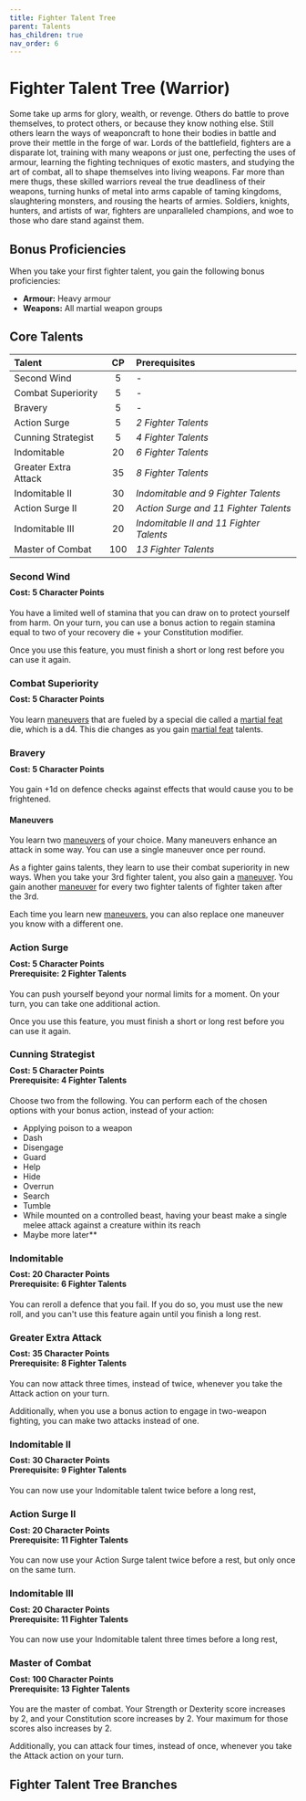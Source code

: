 ```yaml
---
title: Fighter Talent Tree
parent: Talents
has_children: true
nav_order: 6
---
```


# Fighter Talent Tree (Warrior)
Some take up arms for glory, wealth, or revenge. Others do battle to prove themselves, to protect others, or because they know nothing else. Still others learn the ways of weaponcraft to hone their bodies in battle and prove their mettle in the forge of war. Lords of the battlefield, fighters are a disparate lot, training with many weapons or just one, perfecting the uses of armour, learning the fighting techniques of exotic masters, and studying the art of combat, all to shape themselves into living weapons. Far more than mere thugs, these skilled warriors reveal the true deadliness of their weapons, turning hunks of metal into arms capable of taming kingdoms, slaughtering monsters, and rousing the hearts of armies. Soldiers, knights, hunters, and artists of war, fighters are unparalleled champions, and woe to those who dare stand against them.

## Bonus Proficiencies
When you take your first fighter talent, you gain the following bonus proficiencies:
* **Armour:** Heavy armour<br>
* **Weapons:** All martial weapon groups

## Core Talents

| Talent | CP | Prerequisites |
|:-------|:--:|:--------------|
| Second Wind | 5 | - |
| Combat Superiority | 5 | - |
| Bravery | 5 | - |
| Action Surge | 5 | *2 Fighter Talents* |
| Cunning Strategist | 5 | *4 Fighter Talents* |
| Indomitable | 20 | *6 Fighter Talents* |
| Greater Extra Attack | 35 | *8 Fighter Talents* |
| Indomitable II | 30 | *Indomitable and 9 Fighter Talents* |
| Action Surge II | 20 | *Action Surge and 11 Fighter Talents* |
| Indomitable III | 20 | *Indomitable II and 11 Fighter Talents* |
| Master of Combat | 100 | *13 Fighter Talents* |

### Second Wind

<div style="margin-top:-10px;"></div>

#### **Cost:** 5 Character Points
You have a limited well of stamina that you can draw on to protect yourself from harm. On your turn, you can use a bonus action to regain stamina equal to two of your recovery die + your Constitution modifier.

Once you use this feature, you must finish a short or long rest before you can use it again.

### Combat Superiority

<div style="margin-top:-10px;"></div>

#### **Cost:** 5 Character Points
You learn [maneuvers](https://stormchaserroleplaying.com/stormchaserRPG/Talents/Fighter/Maneuvers) that are fueled by a special die called a [martial feat](https://stormchaserroleplaying.com/stormchaserRPG/Talents/Martial) die, which is a d4. This die changes as you gain [martial feat](https://stormchaserroleplaying.com/stormchaserRPG/Talents/Martial) talents.

### Bravery

<div style="margin-top:-10px;"></div>

#### **Cost:** 5 Character Points
You gain +1d on defence checks against effects that would cause you to be frightened.

#### Maneuvers
You learn two [maneuvers](https://stormchaserroleplaying.com/stormchaserRPG/Talents/Fighter/Maneuvers/) of your choice. Many maneuvers enhance an attack in some way. You can use a single maneuver once per round.

As a fighter gains talents, they learn to use their combat superiority in new ways. When you take your 3rd fighter talent, you also gain a [maneuver](https://stormchaserroleplaying.com/stormchaserRPG/Talents/Fighter/Maneuvers/). You gain another [maneuver](https://stormchaserroleplaying.com/stormchaserRPG/Talents/Fighter/Maneuvers/) for every two fighter talents of fighter taken after the 3rd.

Each time you learn new [maneuvers](https://stormchaserroleplaying.com/stormchaserRPG/Talents/Fighter/Maneuvers/), you can also replace one maneuver you know with a different one.

### Action Surge 

<div style="margin-top:-10px;"></div>

#### **Cost:** 5 Character Points<br>**Prerequisite:** 2 Fighter Talents
You can push yourself beyond your normal limits for a moment. On your turn, you can take one additional action.

Once you use this feature, you must finish a short or long rest before you can use it again. 

### Cunning Strategist

<div style="margin-top:-10px;"></div>

#### **Cost:** 5 Character Points<br>**Prerequisite:** 4 Fighter Talents
Choose two from the following. You can perform each of the chosen options with your bonus action, instead of your action:

- Applying poison to a weapon
- Dash
- Disengage
- Guard
- Help
- Hide
- Overrun
- Search
- Tumble
- While mounted on a controlled beast, having your beast make a single melee attack against a creature within its reach
- Maybe more later**

### Indomitable

<div style="margin-top:-10px;"></div>

#### **Cost:** 20 Character Points<br>**Prerequisite:** 6 Fighter Talents
You can reroll a defence that you fail. If you do so, you must use the new roll, and you can't use this feature again until you finish a long rest.

### Greater Extra Attack

<div style="margin-top:-10px;"></div>

#### **Cost:** 35 Character Points<br>**Prerequisite:** 8 Fighter Talents
You can now attack three times, instead of twice, whenever you take the Attack action on your turn.

Additionally, when you use a bonus action to engage in two-weapon fighting, you can make two attacks instead of one.

### Indomitable II

<div style="margin-top:-10px;"></div>

#### **Cost:** 30 Character Points<br>**Prerequisite:** 9 Fighter Talents
You can now use your Indomitable talent twice before a long rest,

### Action Surge II

<div style="margin-top:-10px;"></div>

#### **Cost:** 20 Character Points<br>**Prerequisite:** 11 Fighter Talents
You can now use your Action Surge talent twice before a rest, but only once on the same turn.

### Indomitable III

<div style="margin-top:-10px;"></div>

#### **Cost:** 20 Character Points<br>**Prerequisite:** 11 Fighter Talents
You can now use your Indomitable talent three times before a long rest,

### Master of Combat

<div style="margin-top:-10px;"></div>

#### **Cost:** 100 Character Points<br>**Prerequisite:** 13 Fighter Talents
You are the master of combat. Your Strength or Dexterity score increases by 2, and your Constitution score increases by 2. Your maximum for those scores also increases by 2.

Additionally, you can attack four times, instead of once, whenever you take the Attack action on your turn.

## Fighter Talent Tree Branches
